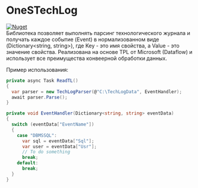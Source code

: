 # OneSTechLog
[![Nuget](https://img.shields.io/nuget/v/OneSTechLog)](https://www.nuget.org/packages/OneSTechLog)<br>
Библиотека позволяет выполнять парсинг технологического журнала и получать каждое событие (Event) в нормализованном виде (Dictionary<string, string>), где Key - это имя свойства, а Value - это значение свойства. Реализована на основе TPL от Microsoft (Dataflow) и использует все преимущества конвеерной обработки данных.

Пример использования:
```csharp
private async Task ReadTL()
{
  var parser = new TechLogParser(@"C:\TechLogData", EventHandler);
  await parser.Parse();
}

private void EventHandler(Dictionary<string, string> eventData)
{
  switch (eventData["EventName"])
  {
    case "DBMSSQL":
      var sql = eventData["Sql"];
      var user = eventData["Usr"];
      // To do something
      break;
    default:
      break;
  }
}
```
